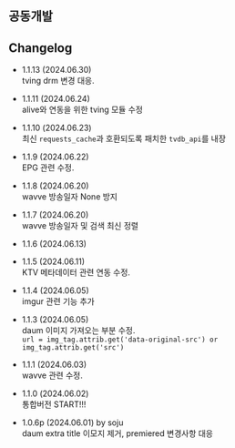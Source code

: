 ## 공동개발

## Changelog
- 1.1.13 (2024.06.30)   
  tving drm 변경 대응.      

- 1.1.11 (2024.06.24)   
  alive와 연동을 위한 tving 모듈 수정   

- 1.1.10 (2024.06.23)   
  최신 `requests_cache`과 호환되도록 패치한 `tvdb_api`를 내장   

- 1.1.9 (2024.06.22)   
  EPG 관련 수정.   

- 1.1.8 (2024.06.20)   
  wavve 방송일자 None 방지   

- 1.1.7 (2024.06.20)   
  wavve 방송일자 및 검색 최신 정렬   

- 1.1.6 (2024.06.13)   

- 1.1.5 (2024.06.11)   
  KTV 메타데이터 관련 연동 수정.   

- 1.1.4 (2024.06.05)   
  imgur 관련 기능 추가   

- 1.1.3 (2024.06.05)   
  daum 이미지 가져오는 부분 수정.   
  ```url = img_tag.attrib.get('data-original-src') or img_tag.attrib.get('src')```   

- 1.1.1 (2024.06.03)   
  wavve 관련 수정.   

- 1.1.0 (2024.06.02)   
  통합버전 START!!!   

- 1.0.6p (2024.06.01) by soju   
  daum extra title 이모지 제거, premiered 변경사항 대응   